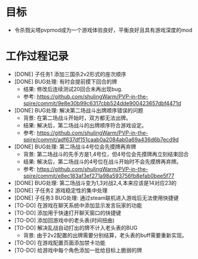 # 目标
- 令杀戮尖塔pvpmod成为一个游戏体验良好，平衡良好且具有游戏深度的mod

# 工作过程记录
- [DONE] 子任务1 添加三国杀2v2形式的座次顺序
- [DONE] BUG处理: 有时会提前摸下回合的牌
    - 结果: 修改后连续测试20回合未再出现bug.
    - 参考: https://github.com/shulingWarm/PVP-in-the-spire/commit/9e8e30b99c6317cbb524dde900423657dbf4471d
- [DONE] BUG处理: 解决第二场战斗出牌顺序错误的问题
    - 背景: 在第二场战斗开始时，双方都无法出牌。
    - 结果: 解决后，第二场战斗的出牌顺序符合游戏设定。
    - 参考: https://github.com/shulingWarm/PVP-in-the-spire/commit/adf637df151caab0a2084ab0a69a436d6b7ecd9d
- [DONE] BUG处理: 第二场战斗4号位会先摸牌再弃牌
    - 背景: 第二场战斗的先手方是1,4号位，但4号位会先摸牌再立刻结束回合
    - 结果: 解决后，第二场战斗的4号位在战斗开始时不会先摸牌再弃牌。
    - 参考: https://github.com/shulingWarm/PVP-in-the-spire/commit/e8ec183af3ef271a98a593756fb8efab0bee5f77
- [DONE] BUG处理: 第二场战斗变为1,3对战2,4,本来应该是14对应23的
- [DONE] 子任务2 游戏稳定性的集中处理
- [DONE] 子任务3 BUG处理: 通过steam联机进入游戏后无法使用快捷键
- [TO-DO] 在游戏在聊天系统中添加显示发言玩家的功能
- [TO-DO] 添加用于快速打开聊天窗口的快捷键
- [TO-DO] 添加回游戏中的老头表(时间扭曲)
- [TO-DO] 解决乱战自动打出的牌不计入老头表的BUG
    - 背景: 由于2v2配置的出牌需要分别结算，老头表的buff需要重新实现。
- [TO-DO] 在游戏配置页面添加禁卡功能
- [TO-DO] 给游戏中每个角色添加一批给目标上脆弱的牌